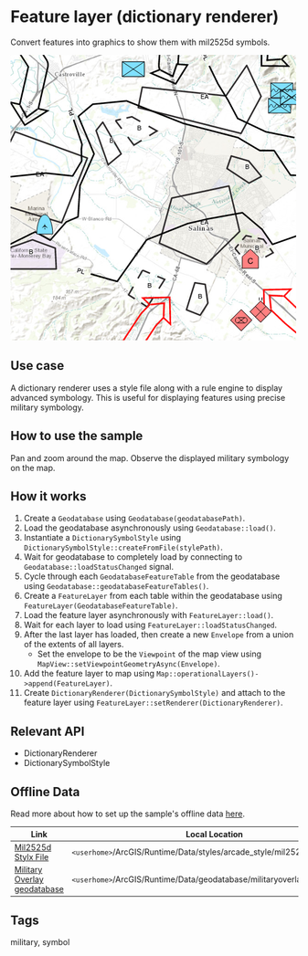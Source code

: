 # Feature layer (dictionary renderer)

Convert features into graphics to show them with mil2525d symbols.

![](screenshot.png)

## Use case

A dictionary renderer uses a style file along with a rule engine to display advanced symbology.
This is useful for displaying features using precise military symbology.

## How to use the sample

Pan and zoom around the map. Observe the displayed military symbology on the map.

## How it works

1. Create a `Geodatabase` using `Geodatabase(geodatabasePath)`.
2. Load the geodatabase asynchronously using `Geodatabase::load()`.
3. Instantiate a `DictionarySymbolStyle`  using `DictionarySymbolStyle::createFromFile(stylePath)`.
4. Wait for geodatabase to completely load by connecting to `Geodatabase::loadStatusChanged` signal.
5. Cycle through each `GeodatabaseFeatureTable` from the geodatabase using `Geodatabase::geodatabaseFeatureTables()`.
6. Create a `FeatureLayer` from each table within the geodatabase using `FeatureLayer(GeodatabaseFeatureTable)`.
7. Load the feature layer asynchronously with `FeatureLayer::load()`.
8. Wait for each layer to load using `FeatureLayer::loadStatusChanged`.
9. After the last layer has loaded, then create a new `Envelope` from a union of the extents of all layers.
   * Set the envelope to be the `Viewpoint` of the map view using `MapView::setViewpointGeometryAsync(Envelope)`.
10. Add the feature layer to map using `Map::operationalLayers()->append(FeatureLayer)`.
11. Create `DictionaryRenderer(DictionarySymbolStyle)` and attach to the feature layer using `FeatureLayer::setRenderer(DictionaryRenderer)`.

## Relevant API

* DictionaryRenderer
* DictionarySymbolStyle

## Offline Data

Read more about how to set up the sample's offline data [here](https://github.com/Esri/arcgis-runtime-samples-qt#use-offline-data-in-the-samples).

Link | Local Location
---------|-------|
|[Mil2525d Stylx File](https://www.arcgis.com/home/item.html?id=c78b149a1d52414682c86a5feeb13d30)| `<userhome>`/ArcGIS/Runtime/Data/styles/arcade_style/mil2525d.stylx |
|[Military Overlay geodatabase](https://www.arcgis.com/home/item.html?id=e0d41b4b409a49a5a7ba11939d8535dc)| `<userhome>`/ArcGIS/Runtime/Data/geodatabase/militaryoverlay.geodatabase |

## Tags

military, symbol
